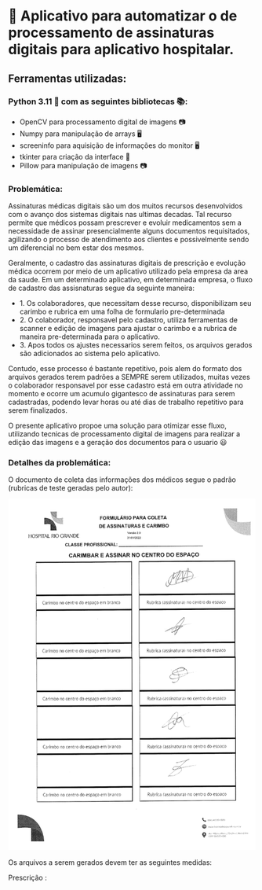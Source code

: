 # 🤖 Aplicativo para automatizar o de processamento de assinaturas digitais para aplicativo hospitalar.

## Ferramentas utilizadas:
### Python 3.11 🐍 com as seguintes bibliotecas 📚:
<ul>
  <li> OpenCV para processamento digital de imagens 📷</li>
  <li> Numpy para manipulação de arrays 🖥️</li>
  <li> screeninfo para aquisição de informações do monitor 🖥️ </li>
  <li> tkinter para criação da interface 🔧 </li>
  <li> Pillow para manipulação de imagens 📷 </li>
</ul>
  
### Problemática:

Assinaturas médicas digitais são um dos muitos recursos desenvolvidos com o avanço dos sistemas digitais nas ultimas decadas. Tal recurso permite que médicos possam prescrever e evoluir medicamentos sem a necessidade de assinar presencialmente alguns documentos requisitados, agilizando o processo de atendimento aos clientes e possivelmente sendo um diferencial no bem estar dos mesmos.

Geralmente, o cadastro das assinaturas digitais de prescrição e evolução médica ocorrem por meio de um aplicativo utilizado pela empresa da area da saude. Em um determinado aplicativo, em determinada empresa, o fluxo de cadastro das assisnaturas segue da seguinte maneira:
<ul>
  <li>1. Os colaboradores, que necessitam desse recurso, disponibilizam seu carimbo e rubrica em uma folha de formulario pre-determinada</li>
  <li>2. O colaborador, responsavel pelo cadastro, utiliza ferramentas de scanner e edição de imagens para ajustar o carimbo e a rubrica de maneira pre-determinada para o aplicativo.</li>
  <li>3. Apos todos os ajustes necessarios serem feitos, os arquivos gerados são adicionados ao sistema pelo aplicativo.</li>
</ul>

Contudo, esse processo é bastante repetitivo, pois alem do formato dos arquivos gerados terem padrões a SEMPRE serem utilizados, muitas vezes o colaborador responsavel por esse cadastro está em outra atividade no momento e ocorre um acumulo gigantesco de assinaturas para serem cadastradas, podendo levar horas ou até dias de trabalho repetitivo para serem finalizados.

O presente aplicativo propoe uma solução para otimizar esse fluxo, utilizando tecnicas de processamento digital de imagens para realizar a edição das imagens e a geração dos documentos para o usuario 😃

### Detalhes da problemática:

O documento de coleta das informações dos médicos segue o padrão (rubricas de teste geradas pelo autor):

![alt text](https://github.com/AugustMatt/DetectorAssinaturas/blob/master/documentos/base/1.jpg)

Os arquivos a serem gerados devem ter as seguintes medidas:

Prescrição : 

  
